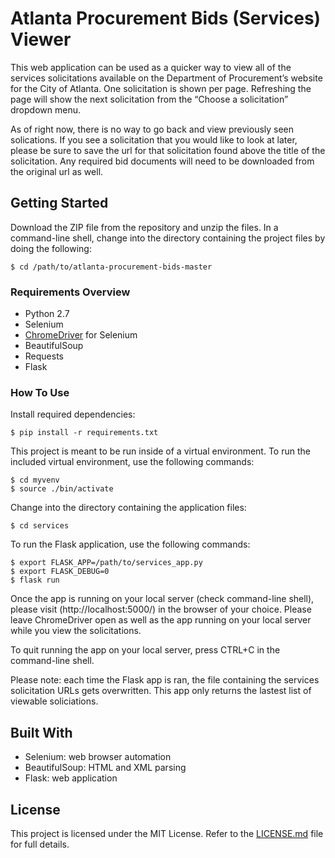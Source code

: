 # Atlanta Procurement Bids (Services) Viewer

This web application can be used as a quicker way to view all of the services solicitations available on the Department of Procurement’s website for the City of Atlanta. One solicitation is shown per page. Refreshing the page will show the next solicitation from the “Choose a solicitation” dropdown menu.

As of right now, there is no way to go back and view previously seen solications. If you see a solicitation that you would like to look at later, please be sure to save the url for that solicitation found above the title of the solicitation. Any required bid documents will need to be downloaded from the original url as well.


## Getting Started

Download the ZIP file from the repository and unzip the files. In a command-line shell, change into the directory containing the project files by doing the following:

```
$ cd /path/to/atlanta-procurement-bids-master
```

### Requirements Overview

* Python 2.7
* Selenium
* [ChromeDriver](https://sites.google.com/a/chromium.org/chromedriver/) for Selenium
* BeautifulSoup
* Requests
* Flask



### How To Use

Install required dependencies:

```
$ pip install -r requirements.txt
```

This project is meant to be run inside of a virtual environment. To run the included virtual environment, use the following commands:

```
$ cd myvenv
$ source ./bin/activate
```

Change into the directory containing the application files:

```
$ cd services
```

To run the Flask application, use the following commands:

```
$ export FLASK_APP=/path/to/services_app.py
$ export FLASK_DEBUG=0
$ flask run
```

Once the app is running on your local server (check command-line shell), please visit (http://localhost:5000/) in the browser of your choice. Please leave ChromeDriver open as well as the app running on your local server while you view the solicitations.

To quit running the app on your local server, press CTRL+C in the command-line shell.

Please note: each time the Flask app is ran, the file containing the services solicitation URLs gets overwritten. This app only returns the lastest list of viewable soliciations. 

## Built With

* Selenium: web browser automation
* BeautifulSoup: HTML and XML parsing
* Flask: web application

## License

This project is licensed under the MIT License. Refer to the [LICENSE.md](LICENSE.md) file for full details.


